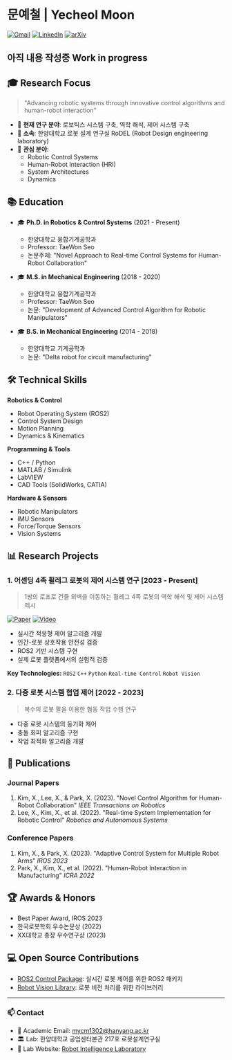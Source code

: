 # 문예철 |  Yecheol Moon
[![Gmail](https://img.shields.io/badge/Gmail-D14836?style=flat&logo=gmail&logoColor=white)](mailto:mycm1302@gmail.com)
[![LinkedIn](https://img.shields.io/badge/LinkedIn-0077B5?style=flat&logo=linkedin&logoColor=white)](https://www.linkedin.com/in/ycmoon)
[![arXiv](https://img.shields.io/badge/arXiv-1234.56789-b31b1b.svg)](https://arxiv.org/abs/1234.56789)

## 아직 내용 작성중 Work in progress

## 🎓 Research Focus
> "Advancing robotic systems through innovative control algorithms and human-robot interaction"

- 🔬 **현재 연구 분야**: 로보틱스 시스템 구축, 역학 해석, 제어 시스템 구축
- 🏫 **소속**: 한양대학교 로봇 설계 연구실 RoDEL (Robot Design engineering laboratory)
- 🌱 **관심 분야**: 
  - Robotic Control Systems
  - Human-Robot Interaction (HRI)
  - System Architectures
  - Dynamics

## 📚 Education

- 🎓 **Ph.D. in Robotics & Control Systems** (2021 - Present)
  - 한양대학교 융합기계공학과
  - Professor: TaeWon Seo
  - 논문주제: "Novel Approach to Real-time Control Systems for Human-Robot Collaboration"

- 🎓 **M.S. in Mechanical Engineering** (2018 - 2020)
  - 한양대학교 융합기계공학과
  - Professor: TaeWon Seo
  - 논문: "Development of Advanced Control Algorithm for Robotic Manipulators"

- 🎓 **B.S. in Mechanical Engineering** (2014 - 2018)
  - 한양대학교 기계공학과
  - 논문: "Delta robot for circuit manufacturing"

## 🛠 Technical Skills

**Robotics & Control**
- Robot Operating System (ROS2)
- Control System Design
- Motion Planning
- Dynamics & Kinematics

**Programming & Tools**
- C++ / Python
- MATLAB / Simulink
- LabVIEW
- CAD Tools (SolidWorks, CATIA)

**Hardware & Sensors**
- Robotic Manipulators
- IMU Sensors
- Force/Torque Sensors
- Vision Systems

## 📊 Research Projects

### 1. 어센딩 4족 휠레그 로봇의 제어 시스템 연구 [2023 - Present]
> 1쌍의 로프로 건물 외벽을 이동하는 휠레그 4족 로봇의 역학 해석 및 제어 시스템 제시

[![Paper](https://img.shields.io/badge/Paper-arXiv-red)](https://arxiv.org/abs/your-paper)
[![Video](https://img.shields.io/badge/Video-Youtube-red)](https://youtube.com/your-video)

- 실시간 적응형 제어 알고리즘 개발
- 인간-로봇 상호작용 안전성 검증
- ROS2 기반 시스템 구현
- 실제 로봇 플랫폼에서의 실험적 검증

**Key Technologies:** `ROS2` `C++` `Python` `Real-time Control` `Robot Vision`

### 2. 다중 로봇 시스템 협업 제어 [2022 - 2023]
> 복수의 로봇 팔을 이용한 협동 작업 수행 연구

- 다중 로봇 시스템의 동기화 제어
- 충돌 회피 알고리즘 구현
- 작업 최적화 알고리즘 개발

## 📝 Publications

### Journal Papers
1. Kim, X., Lee, X., & Park, X. (2023). "Novel Control Algorithm for Human-Robot Collaboration" *IEEE Transactions on Robotics*
2. Lee, X., Kim, X., et al. (2022). "Real-time System Implementation for Robotic Control" *Robotics and Autonomous Systems*

### Conference Papers
1. Kim, X., & Park, X. (2023). "Adaptive Control System for Multiple Robot Arms" *IROS 2023*
2. Park, X., Kim, X., et al. (2022). "Human-Robot Interaction in Manufacturing" *ICRA 2022*

## 🏆 Awards & Honors
- Best Paper Award, IROS 2023
- 한국로봇학회 우수논문상 (2022)
- XX대학교 총장 우수연구상 (2023)

## 💻 Open Source Contributions
- [ROS2 Control Package](https://github.com/your-username/ros2-control): 실시간 로봇 제어를 위한 ROS2 패키지
- [Robot Vision Library](https://github.com/your-username/robot-vision): 로봇 비전 처리를 위한 라이브러리

---
### 📫 Contact
- 📧 Academic Email: mycm1302@hanyang.ac.kr
- 🏛 Lab: 한양대학교 공업센터본관 217호 로봇설계연구실
- 🔬 Lab Website: [Robot Intelligence Laboratory](https://lab-website.edu)